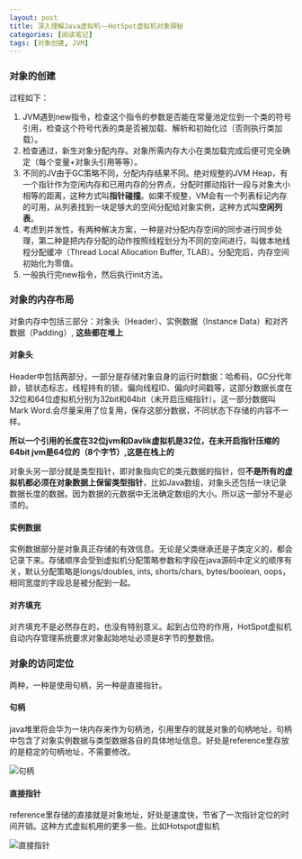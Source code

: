 ```yaml
---
layout: post
title: 深入理解Java虚拟机——HotSpot虚拟机对象探秘
categories: [阅读笔记]
tags: [对象创建, JVM]
---
```


### 对象的创建

过程如下：

1. JVM遇到new指令，检查这个指令的参数是否能在常量池定位到一个类的符号引用，检查这个符号代表的类是否被加载、解析和初始化过（否则执行类加载）。
2. 检查通过，新生对象分配内存。对象所需内存大小在类加载完成后便可完全确定（每个变量+对象头引用等等）。
3. 不同的JV由于GC策略不同，分配内存结果不同。绝对规整的JVM Heap，有一个指针作为空闲内存和已用内存的分界点，分配时挪动指针一段与对象大小相等的距离，这种方式叫**指针碰撞**。如果不规整，VM会有一个列表标记内存的可用，从列表找到一块足够大的空间分配给对象实例，这种方式叫**空闲列表**。
4. 考虑到并发性，有两种解决方案，一种是对分配内存空间的同步进行同步处理，第二种是把内存分配的动作按照线程划分为不同的空间进行，叫做本地线程分配缓冲（Thread Local Allocation Buffer, TLAB）。分配完后，内存空间初始化为零值。
5. 一般执行完new指令，然后执行init方法。

### 对象的内存布局

对象内存中包括三部分：对象头（Header）、实例数据（Instance Data）和对齐数据（Padding）, **这些都在堆上**

#### 对象头

Header中包括两部分，一部分是存储对象自身的运行时数据：哈希码，GC分代年龄，锁状态标志，线程持有的锁，偏向线程ID、偏向时间戳等，这部分数据长度在32位和64位虚拟机分别为32bit和64bit（未开启压缩指针）。这一部分数据叫Mark Word.会尽量采用了位复用，保存这部分数据，不同状态下存储的内容不一样。

**所以一个引用的长度在32位jvm和Davlik虚拟机是32位，在未开启指针压缩的64bit jvm是64位的（8个字节）,这是在栈上的**

对象头另一部分就是类型指针，即对象指向它的类元数据的指针，但**不是所有的虚拟机都必须在对象数据上保留类型指针**，比如Java数组，对象头还包括一块记录数据长度的数据。因为数据的元数据中无法确定数组的大小。所以这一部分不是必须的。

#### 实例数据

实例数据部分是对象真正存储的有效信息。无论是父类继承还是子类定义的，都会记录下来。存储顺序会受到虚拟机分配策略参数和字段在java源码中定义的顺序有关，默认分配策略是longs/doubles, ints, shorts/chars, bytes/boolean, oops，相同宽度的字段总是被分配到一起。

#### 对齐填充

对齐填充不是必然存在的，也没有特别意义。起到占位符的作用，HotSpot虚拟机自动内存管理系统要求对象起始地址必须是8字节的整数倍。

### 对象的访问定位

两种，一种是使用句柄，另一种是直接指针。

#### 句柄

java堆里将会华为一块内存来作为句柄池，引用里存的就是对象的句柄地址，句柄中包含了对象实例数据与类型数据各自的具体地址信息。好处是reference里存放的是稳定的句柄地址，不需要修改。

![句柄](http://img.blog.csdn.net/20160517150842803)

#### 直接指针

reference里存储的直接就是对象地址，好处是速度快，节省了一次指针定位的时间开销。这种方式虚拟机用的更多一些。比如Hotspot虚拟机

![直接指针](http://img.blog.csdn.net/20160517151447302)






